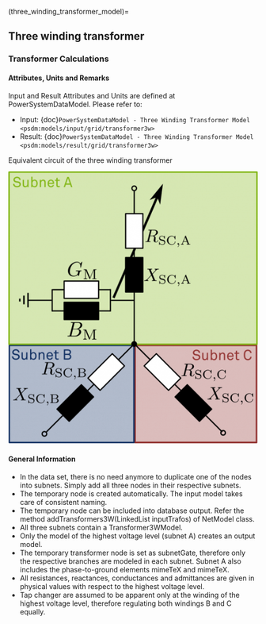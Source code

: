 (three_winding_transformer_model)=
## Three winding transformer

### Transformer Calculations

#### Attributes, Units and Remarks

Input and Result Attributes and Units are defined at PowerSystemDataModel. Please refer to:

- Input: {doc}`PowerSystemDataModel - Three Winding Transformer Model <psdm:models/input/grid/transformer3w>`
- Result: {doc}`PowerSystemDataModel - Three Winding Transformer Model <psdm:models/result/grid/transformer3w>`

Equivalent circuit of the three winding transformer

![](../_static/figures/models/transformer_model/ModelTwt.png)

#### General Information

- In the data set, there is no need anymore to duplicate one of the nodes into subnets. Simply add all three nodes in their respective subnets.
- The temporary node is created automatically. The input model takes care of consistent naming.
- The temporary node can be included into database output. Refer the method addTransformers3W(LinkedList<Transformer3WInputModel> inputTrafos) of NetModel class.
- All three subnets contain a Transformer3WModel.
- Only the model of the highest voltage level (subnet A) creates an output model.
- The temporary transformer node is set as subnetGate, therefore only the respective branches are modeled in each subnet. Subnet A also includes the phase-to-ground elements mimeTeX and mimeTeX.
- All resistances, reactances, conductances and admittances are given in physical values with respect to the highest voltage level.
- Tap changer are assumed to be apparent only at the winding of the highest voltage level, therefore regulating both windings B and C equally.
